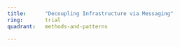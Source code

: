 ```yaml
---
title:      "Decoupling Infrastructure via Messaging"
ring:       trial
quadrant:   methods-and-patterns

---
```

